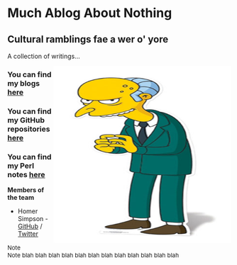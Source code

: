 <html>
<head>
<link rel="stylesheet" href="mystyle.css">
</head>
<body>
<h1>Much Ablog About Nothing</h1>
<h2>Cultural ramblings fae a wer o' yore</h2>
<p>A collection of writings... </p>
<img align="right" width="400" height="400" src="/images/excellent.jpg">
</body>
</html>

### You can find my blogs [here](https://cagenic.github.io/blog)
### You can find my GitHub repositories [here](https://github.com/cagenic?tab=repositories)
### You can find my Perl notes [here](https://musthavedata.wordpress.com)

**Members of the team**  

* Homer Simpson - [GitHub](https://github.com/username) / [Twitter](https://twitter.com/homerjsimpson)

<font size = 2> Note<br></font>
<font size = "2"> Note blah blah blah blah blah blah blah blah blah blah blah blah</font>




<!-- comments out the code -->
<!-- the below code places the image using default markdown settings
<!-- ![Team Logo](/images/Homer_Simpson.png) -->

<!-- <img align="right" width="400" height="400" src="/images/Homer_Simpson.png"> --->



